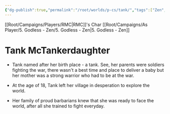 ```yaml
---
{"dg-publish":true,"permalink":"/root/worlds/p-cs/tank/","tags":["Zen","Fantasy"]}
---
```


[[Root/Campaigns/Players/RMC\|RMC]]'s Char
[[Root/Campaigns/As Player/5. Godless - Zen/5. Godless - Zen\|5. Godless - Zen]]
# Tank McTankerdaughter

- Tank named after her birth place - a tank. See, her parents were soldiers fighting the war, there wasn't a best time and place to deliver a baby but her mother was a strong warrior who had to be at the war. 
    
- At the age of 18, Tank left her village in desperation to explore the world. 
    
- Her family of proud barbarians knew that she was ready to face the world, after all she trained to fight everyday. 
    
